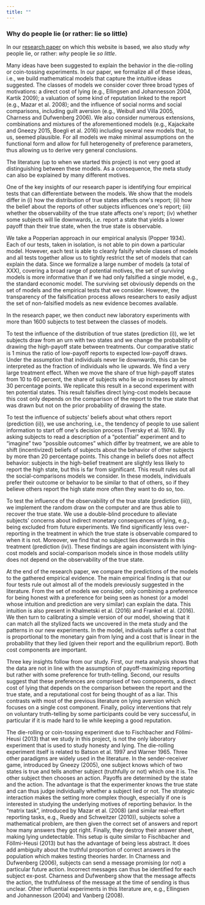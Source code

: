 ```yaml
---
title: ""
---
```



### Why do people lie (or rather: lie so little)

In our [research paper](http://ftp.iza.org/dp10188.pdf) on which this website is based, we also study *why* people lie, or rather: *why* people lie *so little*. 

Many ideas have been suggested to explain the behavior in the die-rolling or coin-tossing experiments. In our paper, we formalize all of these ideas, i.e., we build mathematical models that capture the intuitive ideas suggested. The classes of models we consider cover three broad types of  motivations: a direct cost of lying (e.g., Ellingsen and Johannesson 2004, Kartik 2009); a valuation of some kind of reputation linked to the report (e.g., Mazar et al. 2008); and the influence of social norms and social comparisons, including guilt aversion (e.g., Weibull and Villa 2005,  Charness and Dufwenberg 2006). We also consider numerous extensions, combinations and mixtures of the aforementioned models (e.g., Kajackaite and Gneezy 2015, Boegli et al. 2016) including several new models that, to us, seemed plausible. For all models we make minimal assumptions on the functional form and allow for full heterogeneity of preference parameters, thus allowing us to derive very general conclusions. 

The literature (up to when we started this project) is not very good at distinguishing between these models. As a consequence, the meta study can also be explained by many different motives. 

One of the key insights of our research paper is identifying four empirical tests that can differentiate between the models. We show that the models differ in (i) how the distribution of true states affects one's report; (ii) how the belief about the reports of other subjects influences one's report; (iii) whether the observability of the true state affects one's report; (iv) whether some subjects will lie downwards, i.e. report a state that yields a lower payoff than their true state, when the true state is observable. 

We take a Popperian approach in our empirical analysis (Popper 1934). Each of our tests, taken in isolation, is not able to pin down a particular model. However, each test is able to cleanly falsify whole classes of models and all tests together allow us to tightly restrict the set of models that can explain the data. Since we formalize a large number of models (a total of XXX), covering a broad range of potential motives, the set of surviving models is more informative than if we had only falsified a single model, e.g., the standard economic model. The surviving set obviously depends on the set of models and the empirical tests that we consider. However, the transparency of the falsification process allows researchers to easily adjust the set of non-falsified models as new evidence becomes available. 

In the research paper, we then conduct new laboratory experiments with more than 1600 subjects to test between the classes of models.  

To test the influence of the distribution of true states (prediction (i)), we let subjects draw from an urn with two states and we change the probability of drawing the high-payoff state between treatments. Our comparative static is 1 minus the ratio of low-payoff reports to expected low-payoff draws. Under the assumption that individuals never lie downwards, this can be interpreted as the fraction of individuals who lie upwards. We find a very large treatment effect. When we move the share of true high-payoff states from 10 to 60 percent, the share of subjects who lie up increases by almost 30 percentage points. We replicate this result in a second experiment with ten potential states. This result falsifies direct lying-cost models because this cost only depends on the comparison of the report to the true state that was drawn but not on the prior probability of drawing the state.

To test the influence of subjects' beliefs about what others report (prediction (ii)), we use anchoring, i.e., the tendency of people to use salient information to start off one's decision process (Tversky et al. 1974). By asking subjects to read a description of a “potential” experiment and to “imagine” two “possible outcomes” which differ by treatment, we are able to shift (incentivized) beliefs of subjects about the behavior of other subjects by more than 20 percentage points. This change in beliefs does not affect behavior: subjects in the high-belief treatment are slightly less likely to report the high state, but this is far from significant. This result rules out all the social-comparisons models we consider. In these models, individuals prefer their outcome or behavior to be similar to that of others, so if they believe others report the high state more often they want to do so, too. 

To test the influence of the observability of the true state (prediction (iii)), we implement the random draw on the computer and are thus able to recover the true state. We use a double-blind procedure to alleviate subjects' concerns about indirect monetary consequences of lying, e.g., being excluded from future experiments. We find significantly less over-reporting in the treatment in which the true state is observable compared to when it is not. Moreover, we find that no subject lies downwards in this treatment (prediction (iv)). These findings are again inconsistent with lying-cost models and social-comparison models since in those models utility does not depend on the observability of the true state.

At the end of the research paper, we compare the predictions of the models to the gathered empirical evidence. The main empirical finding is that our four tests rule out almost all of the models previously suggested in the literature. From the set of models we consider, only combining a preference for being honest with a preference for being seen as honest (or a model whose intuition and prediction are very similar) can explain the data. This intuition is also present in Khalmetski et al. (2016) and Frankel et al. (2016). We then turn to calibrating a simple version of our model, showing that it can match all the stylized facts we uncovered in the meta study and the patterns in our new experiments. In the model, individuals suffer a cost that is proportional to the monetary gain from lying and a cost that is linear in the probability that they lied (given their report and the equilibrium report). Both cost components are important. 

Three key insights follow from our study. First, our meta analysis shows that the data are not in line with the assumption of payoff-maximizing reporting but rather with some preference for truth-telling. Second, our results suggest that these preferences are comprised of two components, a direct cost of lying that depends on the comparison between the report and the true state, and a reputational cost for being thought of as a liar. This contrasts with most of the previous literature on lying aversion which focuses on a single cost component. Finally, policy interventions that rely on voluntary truth-telling by some participants could be very successful, in particular if it is made hard to lie while keeping a good reputation.

The die-rolling or coin-tossing experiment due to Fischbacher and Föllmi-Heusi (2013) that we study in this project, is not the only laboratory experiment that is used to study honesty and lying. The die-rolling experiment itself is related to Batson et al. 1997 and Warner 1965. Three other paradigms are widely used in the literature. In the sender-receiver game, introduced by Gneezy (2005), one subject knows which of two states is true and tells another subject (truthfully or not) which one it is. The other subject then chooses an action. Payoffs are determined by the state and the action. The advantage is that the experimenter knows the true state and can thus judge individually whether a subject lied or not. The strategic interaction makes the setting more complex though, especially if one is interested in studying the underlying motives of reporting behavior. In the “matrix task”, introduced by Mazar et al. (2008) (and similar real-effort reporting tasks, e.g., Ruedy and Schweitzer (2010)), subjects solve a mathematical problem, are then given the correct set of answers and report how many answers they got right. Finally, they destroy their answer sheet, making lying undetectable. This setup is quite similar to Fischbacher and Föllmi-Heusi (2013) but has the advantage of being less abstract. It does add ambiguity about the truthful proportion of correct answers in the population which makes testing theories harder. In Charness and Dufwenberg (2006), subjects can send a message promising (or not) a particular future action. Incorrect messages can thus be identified for each subject ex-post. Charness and Dufwenberg show that the message affects the action, the truthfulness of the message at the time of sending is thus unclear. Other influential experiments in this literature are, e.g.,  Ellingsen and Johannesson (2004) and Vanberg (2008).


